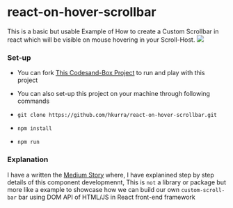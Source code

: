 # react-on-hover-scrollbar
This is a basic but usable Example of How to create a Custom Scrollbar in react which will be visible on mouse hovering in your Scroll-Host.
[![](https://i.postimg.cc/X7rQ38Sv/ezgif-com-video-to-gif.gif)](https://postimg.cc/fJhxfYb4)

### Set-up
* You can fork [This Codesand-Box Project](https://codesandbox.io/s/custom-scrollbar-on-hover-ps471) to run and play with this project

* You can also set-up this project on your machine through following commands
* ``git clone https://github.com/hkurra/react-on-hover-scrollbar.git``
* ``npm install ``
* ``npm run ``

### Explanation 
I have a written the [Medium Story](https://medium.com/p/d846194a7ea4/edit) where, I have explanined step by step details of this component developmennt, This is `not` a library or package but more like a example to showcase how we can build our own ``custom-scroll-bar`` bar using DOM API of HTML/JS in React front-end framework
